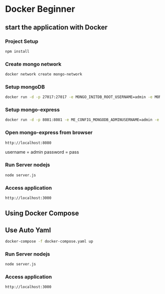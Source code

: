# Docker Beginner

## start the application with Docker

### Project Setup

```sh
npm install
```

### Create mongo network

```sh
docker network create mongo-network 
```

### Setup mongoDB

```sh
docker run -d -p 27017:27017 -e MONGO_INITDB_ROOT_USERNAME=admin -e MONGO_INITDB_ROOT_PASSWORD=password --name mongodb --net mongo-network mongo
```

### Setup mongo-express

```sh
docker run -d -p 8081:8081 -e ME_CONFIG_MONGODB_ADMINUSERNAME=admin -e ME_CONFIG_MONGODB_ADMINPASSWORD=password --net mongo-network --name mongo-express -e ME_CONFIG_MONGODB_SERVER=mongodb mongo-express   
```

### Open mongo-express from browser

```sh
http://localhost:8080
```
username = admin
password = pass

### Run Server nodejs

```sh
node server.js
```

### Access application

```sh
http://localhost:3000
```

## Using Docker Compose

## Use Auto Yaml
```sh
docker-compose -f docker-compose.yaml up
```

### Run Server nodejs

```sh
node server.js
```

### Access application

```sh
http://localhost:3000
```